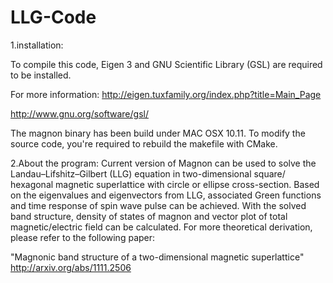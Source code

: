 # LLG-Code

1.installation:

To compile this code, Eigen 3 and GNU Scientific Library (GSL) are  required to be installed.

For more information:
http://eigen.tuxfamily.org/index.php?title=Main_Page

http://www.gnu.org/software/gsl/

The magnon binary has been build under MAC OSX 10.11. To modify the source code, you're required to rebuild the makefile with CMake. 

2.About the program:
Current version of Magnon can be used to solve the Landau–Lifshitz–Gilbert (LLG) equation in two-dimensional square/ hexagonal magnetic superlattice with circle or ellipse cross-section. Based on the eigenvalues and eigenvectors from LLG, associated Green functions and time response of spin wave pulse can be achieved. With the solved band structure, density of states of magnon and vector plot of total magnetic/electric field can be calculated. For more theoretical derivation, please refer to the following paper:

"Magnonic band structure of a two-dimensional magnetic superlattice" http://arxiv.org/abs/1111.2506
